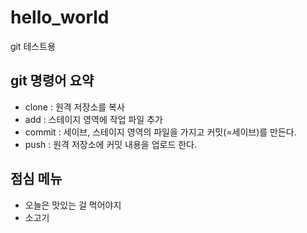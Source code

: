# hello_world
git 테스트용

## git 명령어 요약
 - clone : 원격 저장소를 복사
 - add : 스테이지 영역에 작업 파일 추가
 - commit : 세이브, 스테이지 영역의 파일을 가지고 커밋(=세이브)를 만든다.
 - push : 원격 저장소에 커밋 내용을 업로드 한다.

## 점심 메뉴
 - 오늘은 맛있는 걸 먹어야지
 - 소고기